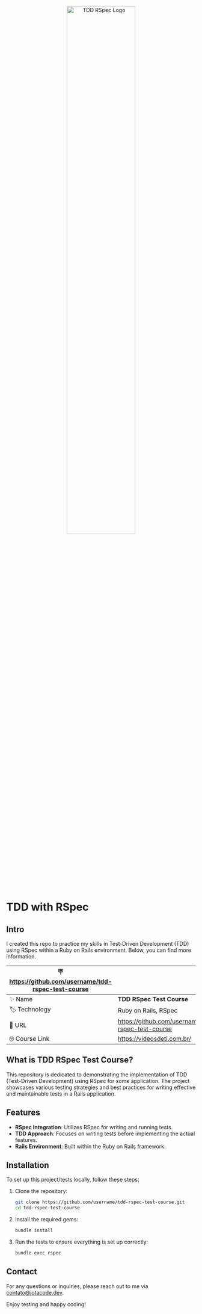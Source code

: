 <p align="center">
    <img width="60%" src="https://media.dev.to/cdn-cgi/image/width=1000,height=420,fit=cover,gravity=auto,format=auto/https%3A%2F%2Fdev-to-uploads.s3.amazonaws.com%2Fi%2Fqd5qhisis7fxiex1c4wx.png" alt="TDD RSpec Logo">
</p>

# TDD with RSpec

## Intro

I created this repo to practice my skills in Test-Driven Development (TDD) using RSpec within a Ruby on Rails environment. Below, you can find more information.

| :placard: https://github.com/username/tdd-rspec-test-course |                                                   |
| ----------------------------------------------------------- | ------------------------------------------------- |
| :sparkles: Name                                             | **TDD RSpec Test Course**                         |
| :label: Technology                                          | Ruby on Rails, RSpec                              |
| :rocket: URL                                                | https://github.com/username/tdd-rspec-test-course |
| 🤓 Course Link                                              | https://videosdeti.com.br/                        |

## What is TDD RSpec Test Course?

This repository is dedicated to demonstrating the implementation of TDD (Test-Driven Development) using RSpec for some application. The project showcases various testing strategies and best practices for writing effective and maintainable tests in a Rails application.

## Features

- **RSpec Integration**: Utilizes RSpec for writing and running tests.
- **TDD Approach**: Focuses on writing tests before implementing the actual features.
- **Rails Environment**: Built within the Ruby on Rails framework.

## Installation

To set up this project/tests locally, follow these steps:

1. Clone the repository:

   ```bash
   git clone https://github.com/username/tdd-rspec-test-course.git
   cd tdd-rspec-test-course
   ```

2. Install the required gems:

   ```bash
   bundle install
   ```

3. Run the tests to ensure everything is set up correctly:
   ```bash
   bundle exec rspec
   ```

## Contact

For any questions or inquiries, please reach out to me via [contato@jotacode.dev](mailto:contato@jotacode.dev).

Enjoy testing and happy coding!
